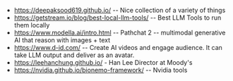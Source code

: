 + https://deepaksood619.github.io/ -- Nice collection of a variety of things
+ https://getstream.io/blog/best-local-llm-tools/ -- Best LLM Tools to run them locally
+ https://www.modella.ai/intro.html -- Pathchat 2 -- multimodal generative AI that reason with images + text
+ https://www.d-id.com/ -- Create AI videos and engage audience. It can take LLM output and deliver as an avatar.
+ https://leehanchung.github.io/ - Han Lee Director at Moody's
+ https://nvidia.github.io/bionemo-framework/  -- Nvidia tools
